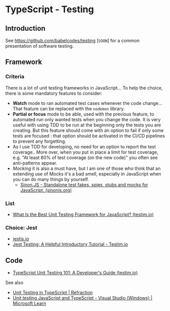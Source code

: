 # TypeScript - Testing

## Introduction

See https://github.com/babelcodes/testing [`SOON`] for a common presentation of software testing.


## Framework

### Criteria

There is a lot of unit testing frameworks in JavaScript... To help the choice, there is some mandatory features to consider:

- **Watch** mode to ran automated test cases whenever the code change... That feature can be replaced with the `nodemon` library.
- **Partial or focus** mode to be able, used with the previous feature, to automated run only wanted tests when you change the code. It is very useful with using TDD to be run at the beginning only the tests you are creating. But this feature should come with an option to fail if only some tests are focused : that option should be activated in the CI/CD pipelines to prevent any forgetting.
- As I use TDD for developing, no need for an option to report the test coverage.. More over, when you put in place a limit for test coverage, e.g. "At least 80% of test coverage (on the new code)" you often see anti-patterns appear.
- _Mocking_ it is also a must have, but I am one of those who think that an extending use of Mocks it's a bad smell, especially in JavaScript when you can do many things by yourself.
  - [Sinon.JS - Standalone test fakes, spies, stubs and mocks for JavaScript. (sinonjs.org)](https://sinonjs.org/)

### List

- [What Is the Best Unit Testing Framework for JavaScript? (testim.io)](https://www.testim.io/blog/best-unit-testing-framework-for-javascript/)

### Choice: Jest

- [jestjs.io](https://jestjs.io/)
- [Jest Testing: A Helpful Introductory Tutorial - Testim.io](https://www.testim.io/blog/jest-testing-a-helpful-introductory-tutorial/)

## Code

- [TypeScript Unit Testing 101: A Developer's Guide (testim.io)](https://www.testim.io/blog/typescript-unit-testing-101/)

See also
- [Unit Testing in TypeScript | Refraction](https://refraction.dev/blog/unit-testing-in-typescript)
- [Unit testing JavaScript and TypeScript - Visual Studio (Windows) | Microsoft Learn](https://learn.microsoft.com/en-us/visualstudio/javascript/unit-testing-javascript-with-visual-studio?view=vs-2022&tabs=jest)

